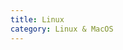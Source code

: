 ```yaml
---
title: Linux
category: Linux & MacOS
---
```


<div id="github"></div>
<script>  
getText('https://raw.githubusercontent.com/WheatBeer/posts/master/linux_and_macos/linux.md');
</script>
